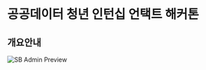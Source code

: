 # 공공데이터 청년 인턴십 언택트 해커톤

## 개요안내

![SB Admin Preview](https://dt20gw.hyosungitx.com/cimg/00/ZU/cf/jV/2/bbs/000001wiw_0_img_7.jpg)
